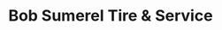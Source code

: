 ---
title: "Bob Sumerel Tire & Service"
url: /cincinnati/bob-sumerel-tire-und-service/
shop: Autowerkstatt
---
